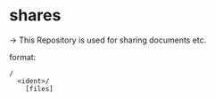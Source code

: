 # shares

→ This Repository is used for sharing documents etc.

format: 

``` 
/
  <ident>/
    [files]
```
